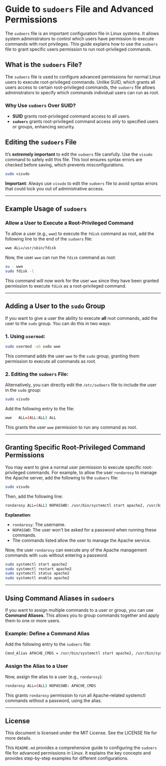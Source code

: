 # Guide to `sudoers` File and Advanced Permissions

The `sudoers` file is an important configuration file in Linux systems. It allows system administrators to control which users have permission to execute commands with root privileges. This guide explains how to use the `sudoers` file to grant specific users permission to run root-privileged commands.

## What is the `sudoers` File?

The `sudoers` file is used to configure advanced permissions for normal Linux users to execute root-privileged commands. Unlike SUID, which grants all users access to certain root-privileged commands, the `sudoers` file allows administrators to specify which commands individual users can run as root.

### Why Use `sudoers` Over SUID?

- **SUID** grants root-privileged command access to all users.
- **`sudoers`** grants root-privileged command access only to specified users or groups, enhancing security.

## Editing the `sudoers` File

It’s **extremely important** to edit the `sudoers` file carefully. Use the `visudo` command to safely edit this file. This tool ensures syntax errors are checked before saving, which prevents misconfigurations.

```bash
sudo visudo
```

**Important**: Always use `visudo` to edit the `sudoers` file to avoid syntax errors that could lock you out of administrative access.

---

## Example Usage of `sudoers`

### Allow a User to Execute a Root-Privileged Command

To allow a user (e.g., `wwe`) to execute the `fdisk` command as root, add the following line to the end of the `sudoers` file:

```bash
wwe ALL=/usr/sbin/fdisk
```

Now, the user `wwe` can run the `fdisk` command as root:

```bash
su - wwe
sudo fdisk -l
```

This command will now work for the user `wwe` since they have been granted permission to execute `fdisk` as a root-privileged command.

---

## Adding a User to the `sudo` Group

If you want to give a user the ability to execute **all** root commands, add the user to the `sudo` group. You can do this in two ways:

### 1. Using `usermod`:

```bash
sudo usermod -aG sudo wwe
```

This command adds the user `wwe` to the `sudo` group, granting them permission to execute all commands as root.

### 2. Editing the `sudoers` File:

Alternatively, you can directly edit the `/etc/sudoers` file to include the user in the `sudo` group:

```bash
sudo visudo
```

Add the following entry to the file:

```bash
wwe   ALL=(ALL:ALL) ALL
```

This grants the user `wwe` permission to run any command as root.

---

## Granting Specific Root-Privileged Command Permissions

You may want to give a normal user permission to execute specific root-privileged commands. For example, to allow the user `rondarosy` to manage the Apache server, add the following to the `sudoers` file:

```bash
sudo visudo
```

Then, add the following line:

```bash
rondarosy ALL=(ALL) NOPASSWD: /usr/bin/systemctl start apache2, /usr/bin/systemctl restart apache2, /usr/bin/systemctl status apache2, /usr/bin/systemctl enable apache2, /usr/bin/systemctl stop apache2
```

**Explanation**:
- `rondarosy`: The username.
- `NOPASSWD`: The user won't be asked for a password when running these commands.
- The commands listed allow the user to manage the Apache service.

Now, the user `rondarosy` can execute any of the Apache management commands with `sudo` without entering a password.

```bash
sudo systemctl start apache2
sudo systemctl restart apache2
sudo systemctl status apache2
sudo systemctl enable apache2
```

---

## Using Command Aliases in `sudoers`

If you want to assign multiple commands to a user or group, you can use **Command Aliases**. This allows you to group commands together and apply them to one or more users.

### Example: Define a Command Alias

Add the following entry to the `sudoers` file:

```bash
Cmnd_Alias APACHE_CMDS = /usr/bin/systemctl start apache2, /usr/bin/systemctl restart apache2, /usr/bin/systemctl status apache2, /usr/bin/systemctl stop apache2, /usr/bin/systemctl enable apache2
```

### Assign the Alias to a User

Now, assign the alias to a user (e.g., `rondarosy`):

```bash
rondarosy ALL=(ALL) NOPASSWD: APACHE_CMDS
```

This grants `rondarosy` permission to run all Apache-related systemctl commands without a password, using the alias.

---

## License

This document is licensed under the MIT License. See the LICENSE file for more details.

This `README.md` provides a comprehensive guide to configuring the `sudoers` file for advanced permissions in Linux. It explains the key concepts and provides step-by-step examples for different configurations. 
